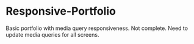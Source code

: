 # Responsive-Portfolio

Basic portfolio with media query responsiveness. Not complete. Need to update media queries for all screens.
